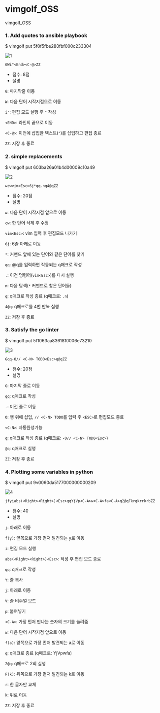 # vimgolf_OSS
vimgolf_OSS

### 1. Add quotes to ansible playbook
$ vimgolf put 5f0f5fbe280fbf000c233304

![1](https://user-images.githubusercontent.com/68629440/144738001-1deab3d0-2bc8-4d84-8ebf-40f839e9fe9a.gif)

`GWi"<End><C-@>ZZ`
* 점수: 8점
* 설명

`G`: 마지막줄 이동

`W`: 다음 단어 시작지점으로 이동

`i"`: 편집 모드 실행 후 `"` 작성

`<END>`: 라인의 끝으로 이동

`<C-@>`: 이전에 삽입한 텍스트(`"`)를 삽입하고 편집 종료

`ZZ`: 저장 후 종료

### 2. simple replacements
$ vimgolf put 603ba26a01b4d00009c10a49

![2](https://user-images.githubusercontent.com/68629440/144738724-9fbad438-7437-4e5b-bcc3-021ce6404ad2.gif)

`wcwvim<Esc>6j*qq.nq4@qZZ`
* 점수: 20점
* 설명

`w`: 다음 단어 시작지점 앞으로 이동

`cw`: 한 단어 삭제 후 수정

`vim<Esc>`: vim 입력 후 편집모드 나가기

`6j`: 6줄 아래로 이동

`*`: 커맨드 앞에 있는 단어와 같은 단어를 찾기

`qq`: @q를 입력하면 작동되는 q매크로 작성

`.`: 이전 명령어(`vim<Esc>`)를 다시 실행

`n`: 다음 탐색(`*` 커맨드로 찾은 단어들)

`q`: q매크로 작성 종료 (q매크로: `.n`)

`4@q`: q매크로를 4번 반복 실행

`ZZ`: 저장 후 종료

### 3. Satisfy the go linter
$ vimgolf put 5f1063aa8361810006e73210

![3](https://user-images.githubusercontent.com/68629440/144738738-34756f9f-d0bc-41de-8a67-dac024a5cd7d.gif)

`Gqq-O// <C-N> TODO<Esc>q@qZZ`
* 점수: 20점
* 설명

`G`: 마지막 줄로 이동

`qq`: q매크로 작성

`-`: 이전 줄로 이동

`O`: 행 위에 삽입, `// <C-N> TODO`를 입력 후 `<ESC>`로 편집모드 종료

`<C-N>`: 자동완성기능

`q`: q매크로 작성 종료 (q매크로: `-O// <C-N> TODO<Esc>`)

`@q`: q매크로 실행

`ZZ`: 저장 후 종료

### 4. Plotting some variables in python
$ vimgolf put 9v0060da5177000000000209

![4](https://user-images.githubusercontent.com/68629440/144739120-4e052d07-7a93-4d1b-b99e-ad267c996f70.gif)

`jfyiabs(<Right><Right>)<Esc>qqYjVp<C-A>w<C-A>fa<C-A>q2@qFkrgkrrkrbZZ`
* 점수: 40
* 설명

`j`: 아래로 이동

`f(y)`: 앞쯕으로 가장 먼저 발견되는 y로 이동

`i`: 편집 모드 실행

`abs(<Right><Right>)<Esc>`: 작성 후 편집 모드 종료

`qq`: q매크로 작성

`Y`: 줄 복사

`j`: 아래로 이동

`V`: 줄 비주얼 모드

`p`: 붙여넣기

`<C-A>`: 가장 먼저 만나는 숫자의 크기를 늘려줌

`w`: 다음 단어 시작지점 앞으로 이동

`f(a)`: 앞쯕으로 가장 먼저 발견되는 a로 이동

`q`: q매크로 종료 (q매크로: YjVp<C-A>w<C-A>fa<C-A>)

`2@q`: q매크로 2회 실행

`F(k)`: 뒤쪽으로 가장 먼저 발견되는 k로 이동

`r`: 한 글자만 교체
  
`k`: 위로 이동
  
`ZZ`: 저장 후 종료
